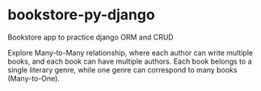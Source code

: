 # bookstore-py-django

Bookstore app to practice django ORM and CRUD

Explore Many-to-Many relationship, where each author can write multiple books, and each book can have multiple authors. Each book belongs to a single literary genre, while one genre can correspond to many books (Many-to-One).
